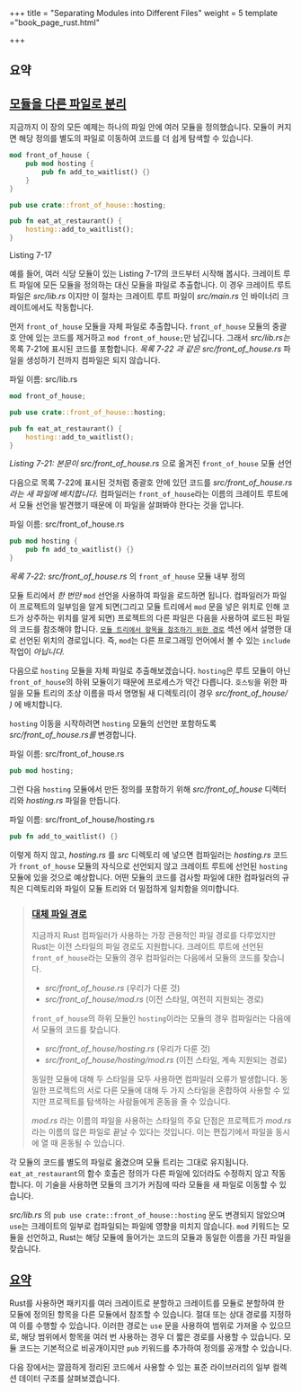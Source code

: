 +++
title = "Separating Modules into Different Files"
weight = 5
template ="book_page_rust.html"

+++

## 요약

## [모듈을 다른 파일로 분리](https://doc.rust-lang.org/book/ch07-05-separating-modules-into-different-files.html#separating-modules-into-different-files)

지금까지 이 장의 모든 예제는 하나의 파일 안에 여러 모듈을 정의했습니다. 모듈이 커지면 해당 정의를 별도의 파일로 이동하여 코드를 더 쉽게 탐색할 수 있습니다.

```rust
mod front_of_house {
    pub mod hosting {
        pub fn add_to_waitlist() {}
    }
}

pub use crate::front_of_house::hosting;

pub fn eat_at_restaurant() {
    hosting::add_to_waitlist();
}
```

Listing 7-17

예를 들어, 여러 식당 모듈이 있는 Listing 7-17의 코드부터 시작해 봅시다. 크레이트 루트 파일에 모든 모듈을 정의하는 대신 모듈을 파일로 추출합니다. 이 경우 크레이트 루트 파일은 *src/lib.rs* 이지만 이 절차는 크레이트 루트 파일이 *src/main.rs* 인 바이너리 크레이트에서도 작동합니다.

먼저 `front_of_house` 모듈을 자체 파일로 추출합니다. `front_of_house` 모듈의 중괄호 안에 있는 코드를 제거하고 `mod front_of_house;`만 남깁니다. 그래서 *src/lib.rs는* 목록 7-21에 표시된 코드를 포함합니다. *목록 7-22 과 같은  src/front_of_house.rs* 파일을 생성하기 전까지 컴파일은 되지 않습니다.

파일 이름: src/lib.rs

```rust
mod front_of_house;

pub use crate::front_of_house::hosting;

pub fn eat_at_restaurant() {
    hosting::add_to_waitlist();
}
```

*Listing 7-21: 본문이 src/front_of_house.rs* 으로 옮겨진 `front_of_house` 모듈 선언

다음으로 목록 7-22에 표시된 것처럼 중괄호 안에 있던 코드를 *src/front_of_house.rs 라는 새 파일에 배치합니다.* 컴파일러는 `front_of_house`라는 이름의 크레이트 루트에서 모듈 선언을 발견했기 때문에 이 파일을 살펴봐야 한다는 것을 압니다.

파일 이름: src/front_of_house.rs

```rust
pub mod hosting {
    pub fn add_to_waitlist() {}
}
```

*목록 7-22: src/front_of_house.rs* 의 `front_of_house` 모듈 내부 정의

모듈 트리에서 *한 번만* `mod` 선언을 사용하여 파일을 로드하면 됩니다. 컴파일러가 파일이 프로젝트의 일부임을 알게 되면(그리고 모듈 트리에서 `mod` 문을 넣은 위치로 인해 코드가 상주하는 위치를 알게 되면) 프로젝트의 다른 파일은 다음을 사용하여 로드된 파일의 코드를 참조해야 합니다. [`모듈 트리에서 항목을 참조하기 위한 경로`](https://doc.rust-lang.org/book/ch07-03-paths-for-referring-to-an-item-in-the-module-tree.html) 섹션 에서 설명한 대로 선언된 위치의 경로입니다. 즉, `mod`는 다른 프로그래밍 언어에서 볼 수 있는 `include` 작업이 *아닙니다.*

다음으로 `hosting` 모듈을 자체 파일로 추출해보겠습니다. `hosting`은 루트 모듈이 아닌 `front_of_house`의 하위 모듈이기 때문에 프로세스가 약간 다릅니다. `호스팅`을 위한 파일을 모듈 트리의 조상 이름을 따서 명명될 새 디렉토리(이 경우 *src/front_of_house/ )* 에 배치합니다.

`hosting` 이동을 시작하려면 `hosting` 모듈의 선언만 포함하도록 *src/front_of_house.rs를* 변경합니다.

파일 이름: src/front_of_house.rs

```rust
pub mod hosting;
```

그런 다음 `hosting` 모듈에서 만든 정의를 포함하기 위해 *src/front_of_house* 디렉터리와 *hosting.rs* 파일을 만듭니다.

파일 이름: src/front_of_house/hosting.rs

```rust
pub fn add_to_waitlist() {}
```

이렇게 하지 않고, *hosting.rs* 를 *src* 디렉토리 에 넣으면 컴파일러는 *hosting.rs* 코드가 `front_of_house` 모듈의 자식으로 선언되지 않고 크레이트 루트에 선언된 `hosting` 모듈에 있을 것으로 예상합니다. 어떤 모듈의 코드를 검사할 파일에 대한 컴파일러의 규칙은 디렉토리와 파일이 모듈 트리와 더 밀접하게 일치함을 의미합니다.

> ### [대체 파일 경로](https://doc.rust-lang.org/book/ch07-05-separating-modules-into-different-files.html#alternate-file-paths)
>
> 지금까지 Rust 컴파일러가 사용하는 가장 관용적인 파일 경로를 다루었지만 Rust는 이전 스타일의 파일 경로도 지원합니다. 크레이트 루트에 선언된 `front_of_house`라는 모듈의 경우 컴파일러는 다음에서 모듈의 코드를 찾습니다.
>
> - *src/front_of_house.rs* (우리가 다룬 것)
> - *src/front_of_house/mod.rs* (이전 스타일, 여전히 지원되는 경로)
>
> `front_of_house`의 하위 모듈인 `hosting`이라는 모듈의 경우 컴파일러는 다음에서 모듈의 코드를 찾습니다.
>
> - *src/front_of_house/hosting.rs* (우리가 다룬 것)
> - *src/front_of_house/hosting/mod.rs* (이전 스타일, 계속 지원되는 경로)
>
> 동일한 모듈에 대해 두 스타일을 모두 사용하면 컴파일러 오류가 발생합니다. 동일한 프로젝트의 서로 다른 모듈에 대해 두 가지 스타일을 혼합하여 사용할 수 있지만 프로젝트를 탐색하는 사람들에게 혼동을 줄 수 있습니다.
>
> *mod.rs* 라는 이름의 파일을 사용하는 스타일의 주요 단점은 프로젝트가 *mod.rs* 라는 이름의 많은 파일로 끝날 수 있다는 것입니다. 이는 편집기에서 파일을 동시에 열 때 혼동될 수 있습니다.

각 모듈의 코드를 별도의 파일로 옮겼으며 모듈 트리는 그대로 유지됩니다. `eat_at_restaurant`의 함수 호출은 정의가 다른 파일에 있더라도 수정하지 않고 작동합니다. 이 기술을 사용하면 모듈의 크기가 커짐에 따라 모듈을 새 파일로 이동할 수 있습니다.

*src/lib.rs* 의 `pub use crate::front_of_house::hosting` 문도 변경되지 않았으며 `use`는 크레이트의 일부로 컴파일되는 파일에 영향을 미치지 않습니다. `mod` 키워드는 모듈을 선언하고,  Rust는 해당 모듈에 들어가는 코드의 모듈과 동일한 이름을 가진 파일을 찾습니다.

## [요약](https://doc.rust-lang.org/book/ch07-05-separating-modules-into-different-files.html#summary)

Rust를 사용하면 패키지를 여러 크레이트로 분할하고 크레이트를 모듈로 분할하여 한 모듈에 정의된 항목을 다른 모듈에서 참조할 수 있습니다. 절대 또는 상대 경로를 지정하여 이를 수행할 수 있습니다. 이러한 경로는 `use` 문을 사용하여 범위로 가져올 수 있으므로, 해당 범위에서 항목을 여러 번 사용하는 경우 더 짧은 경로를 사용할 수 있습니다. 모듈 코드는 기본적으로 비공개이지만 `pub` 키워드를 추가하여 정의를 공개할 수 있습니다.

다음 장에서는 깔끔하게 정리된 코드에서 사용할 수 있는 표준 라이브러리의 일부 컬렉션 데이터 구조를 살펴보겠습니다.
